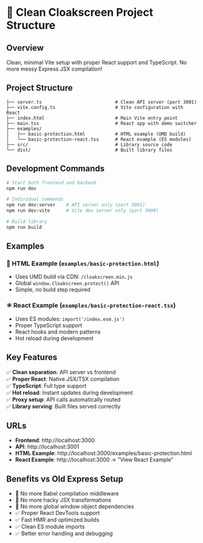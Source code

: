 # 🚀 Clean Cloakscreen Project Structure

## Overview

Clean, minimal Vite setup with proper React support and TypeScript. No more messy Express JSX compilation!

## Project Structure

```
├── server.ts                           # Clean API server (port 3001)
├── vite.config.ts                      # Vite configuration with React
├── index.html                          # Main Vite entry point
├── main.tsx                            # React app with demo switcher
├── examples/
│   ├── basic-protection.html           # HTML example (UMD build)
│   └── basic-protection-react.tsx      # React example (ES modules)
├── src/                                # Library source code
└── dist/                               # Built library files
```

## Development Commands

```bash
# Start both frontend and backend
npm run dev

# Individual commands
npm run dev:server    # API server only (port 3001)
npm run dev:vite      # Vite dev server only (port 3000)

# Build library
npm run build
```

## Examples

### 📄 HTML Example (`examples/basic-protection.html`)

- Uses UMD build via CDN: `/cloakscreen.min.js`
- Global `window.Cloakscreen.protect()` API
- Simple, no build step required

### ⚛️ React Example (`examples/basic-protection-react.tsx`)

- Uses ES modules: `import('/index.esm.js')`
- Proper TypeScript support
- React hooks and modern patterns
- Hot reload during development

## Key Features

✅ **Clean separation**: API server vs frontend  
✅ **Proper React**: Native JSX/TSX compilation  
✅ **TypeScript**: Full type support  
✅ **Hot reload**: Instant updates during development  
✅ **Proxy setup**: API calls automatically routed  
✅ **Library serving**: Built files served correctly

## URLs

- **Frontend**: http://localhost:3000
- **API**: http://localhost:3001
- **HTML Example**: http://localhost:3000/examples/basic-protection.html
- **React Example**: http://localhost:3000 → "View React Example"

## Benefits vs Old Express Setup

- 🚫 No more Babel compilation middleware
- 🚫 No more hacky JSX transformations
- 🚫 No more global window object dependencies
- ✅ Proper React DevTools support
- ✅ Fast HMR and optimized builds
- ✅ Clean ES module imports
- ✅ Better error handling and debugging
